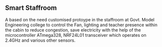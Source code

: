 ## Smart Staffroom 

A based on the need customised protoype in the staffroom at Govt. Model Engineering college to control the Fan, lighting and teacher presence within the cabin to reduce congestion, save electricity with the help of the microcontroller ATmega328, NRF24L01 transceiver which operates on 2.4GHz and various other sensors.